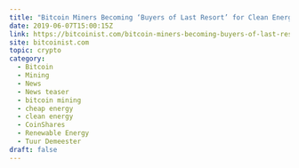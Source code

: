 ```yaml
---
title: "Bitcoin Miners Becoming ‘Buyers of Last Resort’ for Clean Energy: Report"
date: 2019-06-07T15:00:15Z
link: https://bitcoinist.com/bitcoin-miners-becoming-buyers-of-last-resort-for-clean-energy-report/?utm_medium=RSS&utm_source=hune
site: bitcoinist.com
topic: crypto
category:
  - Bitcoin
  - Mining
  - News
  - News teaser
  - bitcoin mining
  - cheap energy
  - clean energy
  - CoinShares
  - Renewable Energy
  - Tuur Demeester
draft: false
---
```


